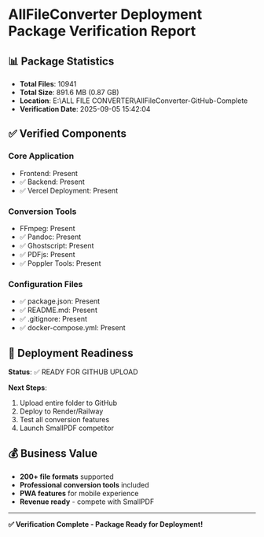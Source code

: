 ﻿# AllFileConverter Deployment Package Verification Report

## 📊 Package Statistics
- **Total Files**: 10941
- **Total Size**: 891.6 MB (0.87 GB)
- **Location**: E:\ALL FILE CONVERTER\AllFileConverter-GitHub-Complete
- **Verification Date**: 2025-09-05 15:42:04

## ✅ Verified Components

### Core Application
-  Frontend: Present
- ✅ Backend: Present
- ✅ Vercel Deployment: Present

### Conversion Tools
-  FFmpeg: Present
- ✅ Pandoc: Present
- ✅ Ghostscript: Present
- ✅ PDFjs: Present
- ✅ Poppler Tools: Present

### Configuration Files
- ✅ package.json: Present
- ✅ README.md: Present
- ✅ .gitignore: Present
- ✅ docker-compose.yml: Present

## 🎯 Deployment Readiness

**Status**: ✅ READY FOR GITHUB UPLOAD

**Next Steps**:
1. Upload entire folder to GitHub
2. Deploy to Render/Railway
3. Test all conversion features
4. Launch SmallPDF competitor

## 💰 Business Value

- **200+ file formats** supported
- **Professional conversion tools** included
- **PWA features** for mobile experience
- **Revenue ready** - compete with SmallPDF

---

**✅ Verification Complete - Package Ready for Deployment!**
